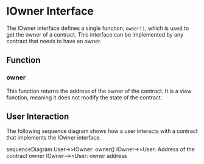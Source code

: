 # IOwner Interface

The IOwner interface defines a single function, `owner()`, which is used to get the owner of a contract. This interface can be implemented by any contract that needs to have an owner.

## Function

### owner

This function returns the address of the owner of the contract. It is a view function, meaning it does not modify the state of the contract.

## User Interaction

The following sequence diagram shows how a user interacts with a contract that implements the IOwner interface.

sequenceDiagram
    User->>IOwner: owner()
    IOwner->>User: Address of the contract owner
    IOwner-->>User: owner address


